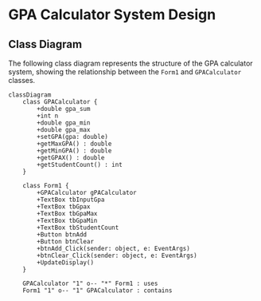 ﻿# GPA Calculator System Design

## Class Diagram

The following class diagram represents the structure of the GPA calculator system, showing the relationship between the `Form1` and `GPACalculator` classes.

```mermaid
classDiagram
    class GPACalculator {
        +double gpa_sum
        +int n
        +double gpa_min
        +double gpa_max
        +setGPA(gpa: double)
        +getMaxGPA() : double
        +getMinGPA() : double
        +getGPAX() : double
        +getStudentCount() : int
    }

    class Form1 {
        +GPACalculator gPACalculator
        +TextBox tbInputGpa
        +TextBox tbGpax
        +TextBox tbGpaMax
        +TextBox tbGpaMin
        +TextBox tbStudentCount
        +Button btnAdd
        +Button btnClear
        +btnAdd_Click(sender: object, e: EventArgs)
        +btnClear_Click(sender: object, e: EventArgs)
        +UpdateDisplay()
    }

    GPACalculator "1" o-- "*" Form1 : uses
    Form1 "1" o-- "1" GPACalculator : contains
